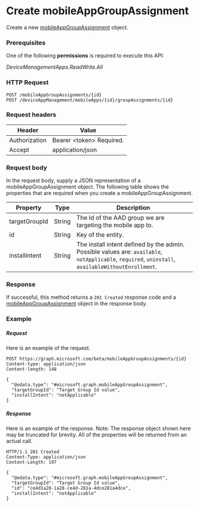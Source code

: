 ﻿# Create mobileAppGroupAssignment
Create a new [mobileAppGroupAssignment](../resources/intune_apps_mobileappgroupassignment.md) object.
### Prerequisites
One of the following **permissions** is required to execute this API:

*DeviceManagementApps.ReadWrite.All*
### HTTP Request
<!-- {
  "blockType": "ignored"
}
-->
```http
POST /mobileAppGroupAssignments/{id}
POST /deviceAppManagement/mobileApps/{id}/groupAssignments/{id}
```

### Request headers
|Header|Value|
|---|---|
|Authorization|Bearer &lt;token&gt; Required.|
|Accept|application/json|

### Request body
In the request body, supply a JSON representation of a mobileAppGroupAssignment object.
The following table shows the properties that are required when you create a mobileAppGroupAssignment.

|Property|Type|Description|
|---|---|---|
|targetGroupId|String|The Id of the AAD group we are targeting the mobile app to.|
|id|String|Key of the entity.|
|installIntent|String|The install intent defined by the admin. Possible values are: `available`, `notApplicable`, `required`, `uninstall`, `availableWithoutEnrollment`.|



### Response
If successful, this method returns a `201 Created` response code and a [mobileAppGroupAssignment](../resources/intune_apps_mobileappgroupassignment.md) object in the response body.

### Example
##### Request
Here is an example of the request.
```http
POST https://graph.microsoft.com/beta/mobileAppGroupAssignments/{id}
Content-type: application/json
Content-length: 148

{
  "@odata.type": "#microsoft.graph.mobileAppGroupAssignment",
  "targetGroupId": "Target Group Id value",
  "installIntent": "notApplicable"
}
```

##### Response
Here is an example of the response. Note: The response object shown here may be truncated for brevity. All of the properties will be returned from an actual call.
```http
HTTP/1.1 201 Created
Content-Type: application/json
Content-Length: 197

{
  "@odata.type": "#microsoft.graph.mobileAppGroupAssignment",
  "targetGroupId": "Target Group Id value",
  "id": "ce4d1a28-1a28-ce4d-281a-4dce281a4dce",
  "installIntent": "notApplicable"
}
```



